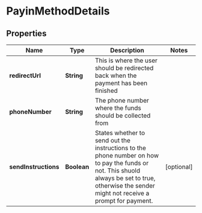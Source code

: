 
# PayinMethodDetails

## Properties
Name | Type | Description | Notes
------------ | ------------- | ------------- | -------------
**redirectUrl** | **String** | This is where the user should be redirected back when the payment has been finished | 
**phoneNumber** | **String** | The phone number where the funds should be collected from | 
**sendInstructions** | **Boolean** | States whether to send out the instructions to the phone number on how to pay the funds or not. This shuold always be set to true, otherwise the sender might not receive a prompt for payment. |  [optional]



